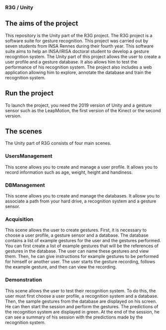 ### R3G / Unity

## The aims of the project

This repository is the Unity part of the R3G project. The R3G project is a software suite for gesture recognition. This project was carried out by seven students from INSA Rennes during their fourth year. This software suite aims to help an INSA/IRISA doctoral student to develop a gesture recognition system. The Unity part of this project allows the user to create a user profile and a gesture database. It also allows him to test the performance of his recognition system. The project also includes a web application allowing him to explore, annotate the database and train the recognition system.

## Run the project

To launch the project, you need the 2019 version of Unity and a gesture sensor such as the LeapMotion, the first version of the Kinect or the second version.

## The scenes

The Unity part of R3G consists of four main scenes.

### UsersManagement

This scene allows you to create and manage a user profile. It allows you to record information such as age, weight, height and handiness.

### DBManagement

This scene allows you to create and manage the databases. It allosw you to associate a path from your hard drive, a recognition system and a gesture sensor.

### Acquisition

This scene allows the user to create gestures. First, it is necessary to choose a user profile, a gesture sensor and a database. The database contains a list of example gestures for the user and the gestures performed. You can first create a list of example gestures that will be the references of gestures in the database. The user can name these gestures and view them. Then, he can give instructions for example gestures to be performed for himself or another user. The user starts the gesture recording, follows the example gesture, and then can view the recording.

### Demonstration

This scene allows the user to test their recognition system. To do this, the user must first choose a user profile, a recognition system and a database. Then, the sample gestures from the database are displayed on his screen. He can then start the session and perform the gestures. The predictions of the recognition system are displayed in green. At the end of the session, he can see a summary of his session with the predictions made by the recognition system.
